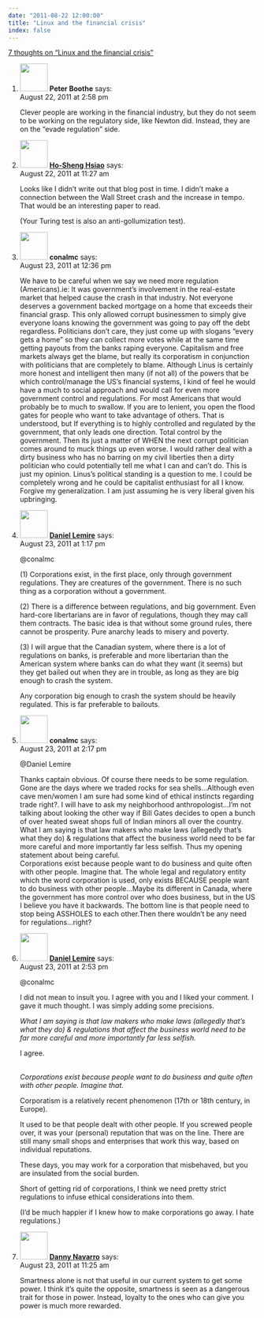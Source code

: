 ```yaml
---
date: "2011-08-22 12:00:00"
title: "Linux and the financial crisis"
index: false
---
```


[7 thoughts on &ldquo;Linux and the financial crisis&rdquo;](/lemire/blog/2011/08-22-linux-and-the-financial-crisis)

<ol class="comment-list">
<li id="comment-54666" class="comment even thread-even depth-1">
<div class="comment-author vcard">
<img alt src="https://secure.gravatar.com/avatar/25999b45c3bd15412dbf85ca281cde8f?s=56&#038;d=mm&#038;r=g" srcset="https://secure.gravatar.com/avatar/25999b45c3bd15412dbf85ca281cde8f?s=112&#038;d=mm&#038;r=g 2x" class="avatar avatar-56 photo" height="56" width="56" decoding="async" /> <b class="fn">Peter Boothe</b> <span class="says">says:</span> </div>
<div class="comment-metadata"><time datetime="2011-08-22T14:58:26+00:00">August 22, 2011 at 2:58 pm</time></a> </div>
<div class="comment-content">
<p>Clever people are working in the financial industry, but they do not seem to be working on the regulatory side, like Newton did. Instead, they are on the &ldquo;evade regulation&rdquo; side.</p>
</div>
</li>
<li id="comment-54665" class="comment odd alt thread-odd thread-alt depth-1">
<div class="comment-author vcard">
<img alt src="https://secure.gravatar.com/avatar/ee66b348a67eed43e98d1ed8ad25f138?s=56&#038;d=mm&#038;r=g" srcset="https://secure.gravatar.com/avatar/ee66b348a67eed43e98d1ed8ad25f138?s=112&#038;d=mm&#038;r=g 2x" class="avatar avatar-56 photo" height="56" width="56" decoding="async" /> <b class="fn"><a href="https://www.quora.com/Ho-Sheng-Hsiao" class="url" rel="ugc external nofollow">Ho-Sheng Hsiao</a></b> <span class="says">says:</span> </div>
<div class="comment-metadata"><time datetime="2011-08-22T11:27:58+00:00">August 22, 2011 at 11:27 am</time></a> </div>
<div class="comment-content">
<p>Looks like I didn&rsquo;t write out that blog post in time. I didn&rsquo;t make a connection between the Wall Street crash and the increase in tempo. That would be an interesting paper to read.</p>
<p>(Your Turing test is also an anti-gollumization test).</p>
</div>
</li>
<li id="comment-54668" class="comment even thread-even depth-1">
<div class="comment-author vcard">
<img alt src="https://secure.gravatar.com/avatar/bf9e6d25ea6101bb73e8368c64580c4e?s=56&#038;d=mm&#038;r=g" srcset="https://secure.gravatar.com/avatar/bf9e6d25ea6101bb73e8368c64580c4e?s=112&#038;d=mm&#038;r=g 2x" class="avatar avatar-56 photo" height="56" width="56" loading="lazy" decoding="async" /> <b class="fn">conalmc</b> <span class="says">says:</span> </div>
<div class="comment-metadata"><time datetime="2011-08-23T12:36:18+00:00">August 23, 2011 at 12:36 pm</time></a> </div>
<div class="comment-content">
<p>We have to be careful when we say we need more regulation (Americans).ie: It was government&rsquo;s involvement in the real-estate market that helped cause the crash in that industry. Not everyone deserves a government backed mortgage on a home that exceeds their financial grasp. This only allowed corrupt businessmen to simply give everyone loans knowing the government was going to pay off the debt regardless. Politicians don&rsquo;t care, they just come up with slogans &ldquo;every gets a home&rdquo; so they can collect more votes while at the same time getting payouts from the banks raping everyone. Capitalism and free markets always get the blame, but really its corporatism in conjunction with politicians that are completely to blame. Although Linus is certainly more honest and intelligent then many (if not all) of the powers that be which control/manage the US&rsquo;s financial systems, I kind of feel he would have a much to social approach and would call for even more government control and regulations. For most Americans that would probably be to much to swallow. If you are to lenient, you open the flood gates for people who want to take advantage of others. That is understood, but If everything is to highly controlled and regulated by the government, that only leads one direction. Total control by the government. Then its just a matter of WHEN the next corrupt politician comes around to muck things up even worse. I would rather deal with a dirty business who has no barring on my civil liberties then a dirty politician who could potentially tell me what I can and can&rsquo;t do. This is just my opinion. Linus&rsquo;s political standing is a question to me. I could be completely wrong and he could be capitalist enthusiast for all I know. Forgive my generalization. I am just assuming he is very liberal given his upbringing.</p>
</div>
</li>
<li id="comment-54669" class="comment byuser comment-author-lemire bypostauthor odd alt thread-odd thread-alt depth-1">
<div class="comment-author vcard">
<img alt src="https://secure.gravatar.com/avatar/2ca999bef9535950f5b84281a4dab006?s=56&#038;d=mm&#038;r=g" srcset="https://secure.gravatar.com/avatar/2ca999bef9535950f5b84281a4dab006?s=112&#038;d=mm&#038;r=g 2x" class="avatar avatar-56 photo" height="56" width="56" loading="lazy" decoding="async" /> <b class="fn"><a href="https://lemire.me/blog/" class="url" rel="ugc">Daniel Lemire</a></b> <span class="says">says:</span> </div>
<div class="comment-metadata"><time datetime="2011-08-23T13:17:11+00:00">August 23, 2011 at 1:17 pm</time></a> </div>
<div class="comment-content">
<p>@conalmc</p>
<p>(1) Corporations exist, in the first place, only through government regulations. They are creatures of the government. There is no such thing as a corporation without a government. </p>
<p>(2) There is a difference between regulations, and big government. Even hard-core libertarians are in favor of regulations, though they may call them contracts. The basic idea is that without some ground rules, there cannot be prosperity. Pure anarchy leads to misery and poverty. </p>
<p>(3) I will argue that the Canadian system, where there is a lot of regulations on banks, is preferable and more libertarian than the American system where banks can do what they want (it seems) but they get bailed out when they are in trouble, as long as they are big enough to crash the system. </p>
<p>Any corporation big enough to crash the system should be heavily regulated. This is far preferable to bailouts.</p>
</div>
</li>
<li id="comment-54670" class="comment even thread-even depth-1">
<div class="comment-author vcard">
<img alt src="https://secure.gravatar.com/avatar/bf9e6d25ea6101bb73e8368c64580c4e?s=56&#038;d=mm&#038;r=g" srcset="https://secure.gravatar.com/avatar/bf9e6d25ea6101bb73e8368c64580c4e?s=112&#038;d=mm&#038;r=g 2x" class="avatar avatar-56 photo" height="56" width="56" loading="lazy" decoding="async" /> <b class="fn">conalmc</b> <span class="says">says:</span> </div>
<div class="comment-metadata"><time datetime="2011-08-23T14:17:38+00:00">August 23, 2011 at 2:17 pm</time></a> </div>
<div class="comment-content">
<p>@Daniel Lemire </p>
<p>Thanks captain obvious. Of course there needs to be some regulation. Gone are the days where we traded rocks for sea shells&#8230;Although even cave men/women I am sure had some kind of ethical instincts regarding trade right?. I will have to ask my neighborhood anthropologist&#8230;I&rsquo;m not talking about looking the other way if Bill Gates decides to open a bunch of over heated sweat shops full of Indian minors all over the country. What I am saying is that law makers who make laws (allegedly that&rsquo;s what they do) &amp; regulations that affect the business world need to be far more careful and more importantly far less selfish. Thus my opening statement about being careful.<br/>
Corporations exist because people want to do business and quite often with other people. Imagine that. The whole legal and regulatory entity which the word corporation is used, only exists BECAUSE people want to do business with other people&#8230;Maybe its different in Canada, where the government has more control over who does business, but in the US I believe you have it backwards. The bottom line is that people need to stop being ASSHOLES to each other.Then there wouldn&rsquo;t be any need for regulations&#8230;right?</p>
</div>
</li>
<li id="comment-54671" class="comment byuser comment-author-lemire bypostauthor odd alt thread-odd thread-alt depth-1">
<div class="comment-author vcard">
<img alt src="https://secure.gravatar.com/avatar/2ca999bef9535950f5b84281a4dab006?s=56&#038;d=mm&#038;r=g" srcset="https://secure.gravatar.com/avatar/2ca999bef9535950f5b84281a4dab006?s=112&#038;d=mm&#038;r=g 2x" class="avatar avatar-56 photo" height="56" width="56" loading="lazy" decoding="async" /> <b class="fn"><a href="https://lemire.me/blog/" class="url" rel="ugc">Daniel Lemire</a></b> <span class="says">says:</span> </div>
<div class="comment-metadata"><time datetime="2011-08-23T14:53:00+00:00">August 23, 2011 at 2:53 pm</time></a> </div>
<div class="comment-content">
<p>@conalmc</p>
<p>I did not mean to insult you. I agree with you and I liked your comment. I gave it much thought. I was simply adding some precisions.</p>
<p><em>What I am saying is that law makers who make laws (allegedly that&rsquo;s what they do) &#038; regulations that affect the business world need to be far more careful and more importantly far less selfish. </em></p>
<p>I agree.</p>
<p><em><br/>
Corporations exist because people want to do business and quite often with other people. Imagine that. </em></p>
<p>Corporatism is a relatively recent phenomenon (17th or 18th century, in Europe). </p>
<p>It used to be that people dealt with other people. If you screwed people over, it was your (personal) reputation that was on the line. There are still many small shops and enterprises that work this way, based on individual reputations.</p>
<p>These days, you may work for a corporation that misbehaved, but you are insulated from the social burden.</p>
<p>Short of getting rid of corporations, I think we need pretty strict regulations to infuse ethical considerations into them.</p>
<p>(I&rsquo;d be much happier if I knew how to make corporations go away. I hate regulations.)</p>
</div>
</li>
<li id="comment-54667" class="comment even thread-even depth-1">
<div class="comment-author vcard">
<img alt src="https://secure.gravatar.com/avatar/ece6abdd9b9420799ee7764dd5e89119?s=56&#038;d=mm&#038;r=g" srcset="https://secure.gravatar.com/avatar/ece6abdd9b9420799ee7764dd5e89119?s=112&#038;d=mm&#038;r=g 2x" class="avatar avatar-56 photo" height="56" width="56" loading="lazy" decoding="async" /> <b class="fn"><a href="http://blog.dannynavarro.net" class="url" rel="ugc external nofollow">Danny Navarro</a></b> <span class="says">says:</span> </div>
<div class="comment-metadata"><time datetime="2011-08-23T11:25:54+00:00">August 23, 2011 at 11:25 am</time></a> </div>
<div class="comment-content">
<p>Smartness alone is not that useful in our current system to get some power. I think it&rsquo;s quite the opposite, smartness is seen as a dangerous trait for those in power. Instead, loyalty to the ones who can give you power is much more rewarded.</p>
</div>
</li>
</ol>
